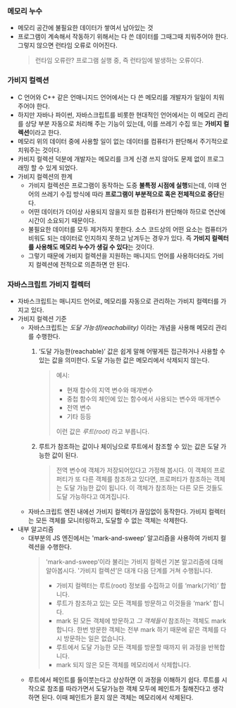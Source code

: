 ### 메모리 누수

-   메모리 공간에 불필요한 데이터가 쌓여서 남아있는 것
-   프로그램이 계속해서 작동하기 위해서는 다 쓴 데이터를 그때그때 치워주어야 한다. 그렇지 않으면 런타임 오류로 이어진다.
    > 런타임 오류란? 프로그램 실행 중, 즉 런타임에 발생하는 오류이다.

### 가비지 컬렉션

-   C 언어와 C++ 같은 언매니지드 언어에서는 다 쓴 메모리를 개발자가 일일이 치워주어야 한다.
-   하지만 자바나 파이썬, 자바스크립트를 비롯한 현대적인 언어에서는 이 메모리 관리를 상당 부분 자동으로 처리해 주는 기능이 있는데, 이를 쓰레기 수집 또는 **가비지 컬렉션**이라고 한다.
-   메모리 위의 데이터 중에 사용할 일이 없는 데이터를 컴퓨터가 판단해서 주기적으로 치워주는 것이다.
-   카비지 컬렉션 덕분에 개발자는 메모리를 크게 신경 쓰지 않아도 문제 없이 프로그래밍 할 수 있게 되었다.
-   가비지 컬렉션의 한계
    -   가비지 컬렉션은 프로그램이 동작하는 도중 **불특정 시점에 실행**되는데, 이때 언어의 쓰레기 수집 방식에 따라 **프로그램이 부분적으로 혹은 전체적으로 중단**된다.
    -   어떤 데이터가 더이상 사용되지 않을지 또한 컴퓨터가 판단해야 하므로 연산에 시간이 소요되기 때문이다.
    -   불필요한 데이터를 모두 제거하지 못한다. 소스 코드상의 어떤 요소는 컴퓨터가 비워도 되는 데이터로 인지하지 못하고 남겨두는 경우가 있다. 즉 **가비지 컬렉터를 사용해도 메모리 누수가 생길 수 있다**는 것이다.
    -   그렇기 때문에 가비지 컬렉션을 지원하는 매니지드 언어를 사용하더라도 가비지 컬렉션에 전적으로 의존하면 안 된다.

### 자바스크립트 가비지 컬렉터

-   자바스크립트는 매니지드 언어로, 메모리를 자동으로 관리하는 가비지 컬렉터를 가지고 있다.
-   가비지 컬렉션 기준
    -   자바스크립트는 *도달 가능성(reachability)* 이라는 개념을 사용해 메모리 관리를 수행한다.
        1. ‘도달 가능한(reachable)’ 값은 쉽게 말해 어떻게든 접근하거나 사용할 수 있는 값을 의미한다. 도달 가능한 값은 메모리에서 삭제되지 않는다.

            > 예시:
            >
            > - 현재 함수의 지역 변수와 매개변수
            > - 중첩 함수의 체인에 있는 함수에서 사용되는 변수와 매개변수
            > - 전역 변수
            > - 기타 등등
            >
            > 이런 값은 *루트(root)* 라고 부릅니다.

        2. 루트가 참조하는 값이나 체이닝으로 루트에서 참조할 수 있는 값은 도달 가능한 값이 된다.

            > 전역 변수에 객체가 저장되어있다고 가정해 봅시다. 이 객체의 프로퍼티가 또 다른 객체를 참조하고 있다면, 프로퍼티가 참조하는 객체는 도달 가능한 값이 됩니다. 이 객체가 참조하는 다른 모든 것들도 도달 가능하다고 여겨집니다.
    -   자바스크립트 엔진 내에선 가비지 컬렉터가 끊임없이 동작한다. 가비지 컬렉터는 모든 객체를 모니터링하고, 도달할 수 없는 객체는 삭제한다.
-   내부 알고리즘
    -   대부분의 JS 엔진에서는 'mark-and-sweep’ 알고리즘을 사용하여 가비지 컬렉션을 수행한다.
        > 'mark-and-sweep’이라 불리는 가비지 컬렉션 기본 알고리즘에 대해 알아봅시다.
        > '가비지 컬렉션’은 대개 다음 단계를 거쳐 수행됩니다.
        >
        > -   가비지 컬렉터는 루트(root) 정보를 수집하고 이를 ‘mark(기억)’ 합니다.
        > -   루트가 참조하고 있는 모든 객체를 방문하고 이것들을 ‘mark’ 합니다.
        > -   mark 된 모든 객체에 방문하고 *그 객체들이* 참조하는 객체도 mark 합니다. 한번 방문한 객체는 전부 mark 하기 때문에 같은 객체를 다시 방문하는 일은 없습니다.
        > -   루트에서 도달 가능한 모든 객체를 방문할 때까지 위 과정을 반복합니다.
        > -   mark 되지 않은 모든 객체를 메모리에서 삭제합니다.
    -   루트에서 페인트를 들이붓는다고 상상하면 이 과정을 이해하기 쉽다. 루트를 시작으로 참조를 따라가면서 도달가능한 객체 모두에 페인트가 칠해진다고 생각하면 된다. 이때 페인트가 묻지 않은 객체는 메모리에서 삭제된다.
